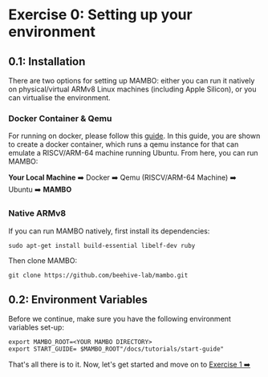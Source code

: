 # Exercise 0: Setting up your environment

## 0.1: Installation

There are two options for setting up MAMBO: either you can run it natively on physical/virtual ARMv8 Linux machines (including Apple Silicon), or you can virtualise the environment.

### Docker Container & Qemu

For running on docker, please follow this [guide](https://github.com/beehive-lab/mambo/tree/master/docker). In this guide, you are shown to create a docker container, which runs a qemu instance for that can emulate a RISCV/ARM-64 machine running Ubuntu. From here, you can run MAMBO:

**Your Local Machine** :arrow_right: Docker :arrow_right: Qemu (RISCV/ARM-64 Machine) :arrow_right: Ubuntu :arrow_right: **MAMBO**

### Native ARMv8

If you can run MAMBO natively, first install its dependencies:

```console
sudo apt-get install build-essential libelf-dev ruby
```

Then clone MAMBO:

```console
git clone https://github.com/beehive-lab/mambo.git
```

## 0.2: Environment Variables

Before we continue, make sure you have the following environment variables set-up:

```console
export MAMBO_ROOT=<YOUR MAMBO DIRECTORY>
export START_GUIDE= $MAMBO_ROOT"/docs/tutorials/start-guide"
```

That's all there is to it. Now, let's get started and move on to [Exercise 1 ➡️](../exercise1/README.md)





